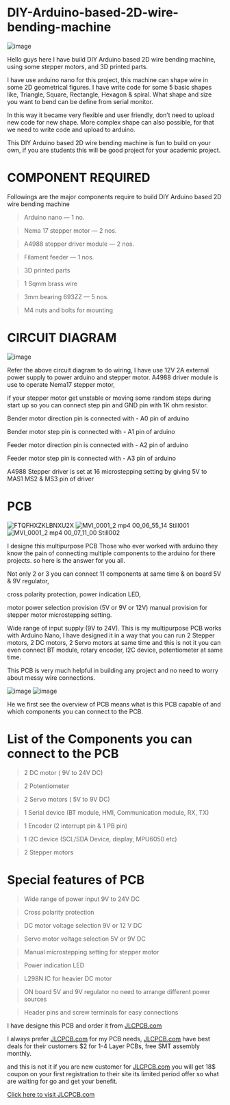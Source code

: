 # DIY-Arduino-based-2D-wire-bending-machine
![image](https://user-images.githubusercontent.com/19898602/123724539-23b47100-d8aa-11eb-927f-07af6ffecc3c.png)


Hello guys here I have build DIY Arduino based 2D wire bending machine, using some stepper motors, 
and 3D printed parts.


I have use arduino nano for this project, this machine can shape wire in some 2D geometrical figures.
I have write code for some 5 basic shapes like, Triangle, Square, Rectangle, Hexagon & spiral.
What shape and size you want to bend can be define from serial monitor.


In this way it became very flexible and user friendly, don’t need to upload new code for new shape.
More complex shape can also possible, for that we need to write code and upload to arduino.


This DIY Arduino based 2D wire bending machine is fun to build on your own, if you are students this will be good project for your academic project.

# COMPONENT REQUIRED

Followings are the major components require to build DIY Arduino based 2D wire bending machine


> Arduino nano — 1 no.

> Nema 17 stepper motor — 2 nos.

> A4988 stepper driver module — 2 nos.

> Filament feeder — 1 nos.

> 3D printed parts

> 1 Sqmm brass wire

> 3mm bearing 693ZZ — 5 nos.

> M4 nuts and bolts for mounting


# CIRCUIT DIAGRAM

![image](https://user-images.githubusercontent.com/19898602/123724744-7f7efa00-d8aa-11eb-91f7-e7e355882e07.png)


Refer the above circuit diagram to do wiring, I have use 12V 2A external power supply to power arduino and stepper motor.
A4988 driver module is use to operate Nema17 stepper motor, 

if your stepper motor get unstable or moving some random steps during start up so you can connect step pin and GND pin with 1K ohm resistor.

Bender motor direction pin is connected with - A0 pin of arduino

Bender motor step pin is connected with - A1 pin of arduino 

Feeder motor direction pin is connected with - A2 pin of arduino 

Feeder motor step pin is connected with - A3 pin of arduino

A4988 Stepper driver is set at 16 microstepping setting by giving 5V to MAS1 MS2 & MS3 pin of driver


# PCB

![FTQFHXZKLBNXU2X](https://user-images.githubusercontent.com/19898602/123725479-bd305280-d8ab-11eb-8709-c680e91e1300.jpg)
![MVI_0001_2 mp4 00_06_55_14 Still001](https://user-images.githubusercontent.com/19898602/123725534-d5a06d00-d8ab-11eb-9645-d2a05880e79a.jpg)
![MVI_0001_2 mp4 00_07_11_00 Still002](https://user-images.githubusercontent.com/19898602/123725542-d933f400-d8ab-11eb-9a7f-d88351d6a952.jpg)

I designe this multipurpose PCB Those who ever worked with arduino they know the pain of connecting multiple components to the arduino for there projects. so here is the answer for you all.

Not only 2 or 3 you can connect 11 components at same time & on board 5V & 9V regulator,

cross polarity protection, power indication LED,

motor power selection provision (5V or 9V or 12V) manual provision for stepper motor microstepping setting.

Wide range of input supply (9V to 24V). This is my multipurpose PCB works with Arduino Nano, I have designed it in a way that you can run 2 Stepper motors, 2 DC motors, 2 Servo motors at same time and this is not it you can even connect BT module, rotary encoder, I2C device, potentiometer at same time.

This PCB is very much helpful in building any project and no need to worry about messy wire connections.

![image](https://user-images.githubusercontent.com/19898602/123725769-50698800-d8ac-11eb-83b0-fbdab6a23ec1.png)
![image](https://user-images.githubusercontent.com/19898602/123725784-5a8b8680-d8ac-11eb-9a51-bb9042d974ec.png)


He we first see the overview of PCB means what is this PCB capable of and which components you can connect to the PCB.

# List of the Components you can connect to the PCB

> 2 DC motor ( 9V to 24V DC)

> 2 Potentiometer

> 2 Servo motors ( 5V to 9V DC)

> 1 Serial device (BT module, HMI, Communication module, RX, TX)

> 1 Encoder (2 interrupt pin & 1 PB pin)

> 1 I2C device (SCL/SDA Device, display, MPU6050 etc)

> 2 Stepper motors


# Special features of PCB

> Wide range of power input 9V to 24V DC

> Cross polarity protection

> DC motor voltage selection 9V or 12 V DC

> Servo motor voltage selection 5V or 9V DC

> Manual microstepping setting for stepper motor

> Power indication LED

> L298N IC for heavier DC motor

> ON board 5V and 9V regulator no need to arrange different power sources

> Header pins and screw terminals for easy connections




I have designe this PCB and order it from [JLCPCB.com](https://jlcpcb.com/IAT)

I always prefer [JLCPCB.com](https://jlcpcb.com/IAT) for my PCB needs, [JLCPCB.com](https://jlcpcb.com/IAT) have best deals for their customers
$2 for 1-4 Layer PCBs, free SMT assembly monthly.


and this is not it if you are new customer for [JLCPCB.com](https://jlcpcb.com/IAT) you will get 18$ coupon on your
first registration to their site its limited period offer so what are waiting for go  and get your benefit. 


[Click here to visit JLCPCB.com](https://jlcpcb.com/IAT)











